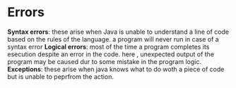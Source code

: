 # Errors
**Syntax errors**: these arise when Java is unable to understand a line of code based on the rules of the language. a program will never run in case of a syntax error
**Logical errors**: most of the time a program completes its esecution despite an error in the code. here , unexpected output of the program may be caused dur to some mistake in the program logic. 
**Exceptions**: these arise when java knows what to do woth a piece of code but is unable to peprfrom the action. 